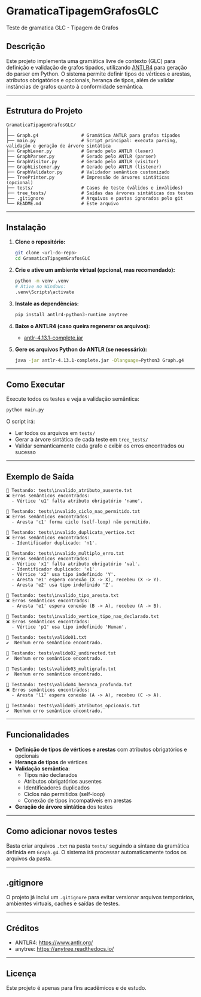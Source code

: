 # GramaticaTipagemGrafosGLC
Teste de gramatica GLC - Tipagem de Grafos

## Descrição

Este projeto implementa uma gramática livre de contexto (GLC) para definição e validação de grafos tipados, utilizando [ANTLR4](https://www.antlr.org/) para geração do parser em Python. O sistema permite definir tipos de vértices e arestas, atributos obrigatórios e opcionais, herança de tipos, além de validar instâncias de grafos quanto à conformidade semântica.

---

## Estrutura do Projeto

```
GramaticaTipagemGrafosGLC/
│
├── Graph.g4                # Gramática ANTLR para grafos tipados
├── main.py                 # Script principal: executa parsing, validação e geração de árvore sintática
├── GraphLexer.py           # Gerado pelo ANTLR (lexer)
├── GraphParser.py          # Gerado pelo ANTLR (parser)
├── GraphVisitor.py         # Gerado pelo ANTLR (visitor)
├── GraphListener.py        # Gerado pelo ANTLR (listener)
├── GraphValidator.py       # Validador semântico customizado
├── TreePrinter.py          # Impressão de árvores sintáticas (opcional)
├── tests/                  # Casos de teste (válidos e inválidos)
├── tree_tests/             # Saídas das árvores sintáticas dos testes
├── .gitignore              # Arquivos e pastas ignorados pelo git
└── README.md               # Este arquivo
```

---

## Instalação

1. **Clone o repositório:**
   ```bash
   git clone <url-do-repo>
   cd GramaticaTipagemGrafosGLC
   ```

2. **Crie e ative um ambiente virtual (opcional, mas recomendado):**
   ```bash
   python -m venv .venv
   # Ative no Windows:
   .venv\Scripts\activate
   ```

3. **Instale as dependências:**
   ```bash
   pip install antlr4-python3-runtime anytree
   ```

4. **Baixe o ANTLR4 (caso queira regenerar os arquivos):**
   - [antlr-4.13.1-complete.jar](https://www.antlr.org/download/antlr-4.13.1-complete.jar)

5. **Gere os arquivos Python do ANTLR (se necessário):**
   ```bash
   java -jar antlr-4.13.1-complete.jar -Dlanguage=Python3 Graph.g4
   ```

---

## Como Executar

Execute todos os testes e veja a validação semântica:

```bash
python main.py
```

O script irá:
- Ler todos os arquivos em `tests/`
- Gerar a árvore sintática de cada teste em `tree_tests/`
- Validar semanticamente cada grafo e exibir os erros encontrados ou sucesso

---

## Exemplo de Saída

```
🧪 Testando: tests\invalido_atributo_ausente.txt
❌ Erros semânticos encontrados:
  - Vértice 'u1' falta atributo obrigatório 'name'.

🧪 Testando: tests\invalido_ciclo_nao_permitido.txt
❌ Erros semânticos encontrados:
  - Aresta 'c1' forma ciclo (self-loop) não permitido.

🧪 Testando: tests\invalido_duplicata_vertice.txt
❌ Erros semânticos encontrados:
  - Identificador duplicado: 'n1'.

🧪 Testando: tests\invalido_multiplo_erro.txt
❌ Erros semânticos encontrados:
  - Vértice 'x1' falta atributo obrigatório 'val'.
  - Identificador duplicado: 'x1'.
  - Vértice 'x2' usa tipo indefinido 'Y'.
  - Aresta 'e1' espera conexão (X -> X), recebeu (X -> Y).
  - Aresta 'e2' usa tipo indefinido 'Z'.

🧪 Testando: tests\invalido_tipo_aresta.txt
❌ Erros semânticos encontrados:
  - Aresta 'e1' espera conexão (B -> A), recebeu (A -> B).

🧪 Testando: tests\invalido_vertice_tipo_nao_declarado.txt
❌ Erros semânticos encontrados:
  - Vértice 'p1' usa tipo indefinido 'Human'.

🧪 Testando: tests\valido01.txt
✔️  Nenhum erro semântico encontrado.

🧪 Testando: tests\valido02_undirected.txt
✔️  Nenhum erro semântico encontrado.

🧪 Testando: tests\valido03_multigrafo.txt
✔️  Nenhum erro semântico encontrado.

🧪 Testando: tests\valido04_heranca_profunda.txt
❌ Erros semânticos encontrados:
  - Aresta 'l1' espera conexão (A -> A), recebeu (C -> A).

🧪 Testando: tests\valido05_atributos_opcionais.txt
✔️  Nenhum erro semântico encontrado.
```

---

## Funcionalidades

- **Definição de tipos de vértices e arestas** com atributos obrigatórios e opcionais
- **Herança de tipos** de vértices
- **Validação semântica**:
  - Tipos não declarados
  - Atributos obrigatórios ausentes
  - Identificadores duplicados
  - Ciclos não permitidos (self-loop)
  - Conexão de tipos incompatíveis em arestas
- **Geração de árvore sintática** dos testes

---

## Como adicionar novos testes

Basta criar arquivos `.txt` na pasta `tests/` seguindo a sintaxe da gramática definida em `Graph.g4`. O sistema irá processar automaticamente todos os arquivos da pasta.

---

## .gitignore

O projeto já inclui um `.gitignore` para evitar versionar arquivos temporários, ambientes virtuais, caches e saídas de testes.

---

## Créditos

- ANTLR4: https://www.antlr.org/
- anytree: https://anytree.readthedocs.io/

---

## Licença

Este projeto é apenas para fins acadêmicos e de estudo.
